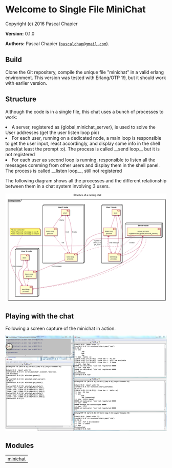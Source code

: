 

# Welcome to Single File MiniChat #

Copyright (c) 2016 Pascal Chapier

__Version:__ 0.1.0

__Authors:__ Pascal Chapier ([`pascalchap@gmail.com`](mailto:pascalchap@gmail.com)).


## Build ##

Clone the Git repositery, compile the unique file "minichat" in a valid erlang environment. This version was tested with Erlang/OTP 19, but
it should work with earlier version.


## Structure ##

Although the code is in a single file, this chat uses a bunch of processes to work:

<li> A server, registered as {global,minichat_server}, is used to solve the User addresses (get the user listen loop pid)</li>


<li> For each user, running on a dedicated node, a main loop is responsible to get the user input, react accordingly, and display some info in the shell panel(at least the prompt :o). The process is called __send loop__ but it is not registered</li>


<li> For each user as second loop is running, responsible to listen all the messages comming from other users and display them in the shell panel. The process is called __listen loop__, still not registered</li>

The following diagram shows all the processes and the different relationship between them in a chat system involving 3 users.

![Structure of a running chat involving 3 users](structure.png)


## Playing with the chat ##

Following a screen capture of the minichat in action.

![Screen capture of the chat in action](minichat.png)

## Modules ##


<table width="100%" border="0" summary="list of modules">
<tr><td><a href="minichat.md" class="module">minichat</a></td></tr></table>

